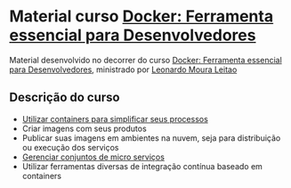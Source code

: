 # Material curso [Docker: Ferramenta essencial para Desenvolvedores](https://www.udemy.com/course/curso-docker/)

Material desenvolvido no decorrer do curso [Docker: Ferramenta essencial para Desenvolvedores](https://www.udemy.com/course/curso-docker/), ministrado por [Leonardo Moura Leitao](https://www.udemy.com/user/leonardomouraleitao/) 

## Descrição do curso

- [Utilizar containers para simplificar seus processos](node-mongo-compose)
- Criar imagens com seus produtos
- Publicar suas imagens em ambientes na nuvem, seja para distribuição ou execução dos serviços
- [Gerenciar conjuntos de micro serviços](email-workers-compose)
- Utilizar ferramentas diversas de integração contínua baseado em containers